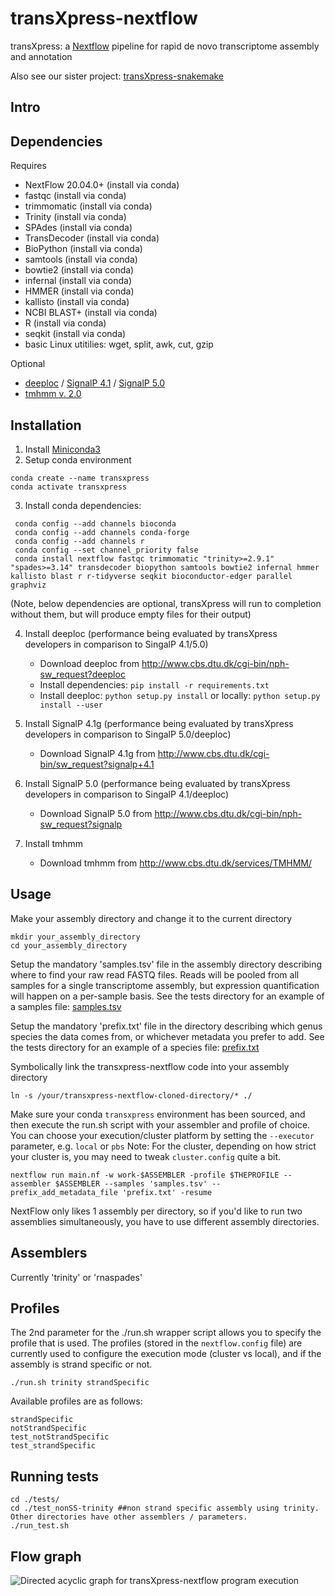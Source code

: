 # transXpress-nextflow
transXpress: a [Nextflow](https://www.nextflow.io) pipeline for rapid de novo transcriptome assembly and annotation

Also see our sister project: [transXpress-snakemake](https://github.com/transXpress/transXpress-snakemake)

## Intro

## Dependencies

Requires
* NextFlow 20.04.0+ (install via conda)
* fastqc (install via conda)
* trimmomatic (install via conda)
* Trinity (install via conda)
* SPAdes (install via conda)
* TransDecoder (install via conda)
* BioPython (install via conda)
* samtools (install via conda)
* bowtie2 (install via conda)
* infernal (install via conda)
* HMMER (install via conda)
* kallisto (install via conda)
* NCBI BLAST+ (install via conda)
* R (install via conda)
* seqkit (install via conda)
* basic Linux utitilies: wget, split, awk, cut, gzip

Optional
* [deeploc](http://www.cbs.dtu.dk/cgi-bin/nph-sw_request?deeploc) / [SignalP 4.1](http://www.cbs.dtu.dk/cgi-bin/sw_request?signalp+4.1) / [SignalP 5.0](http://www.cbs.dtu.dk/cgi-bin/nph-sw_request?signalp)
* [tmhmm v. 2.0](http://www.cbs.dtu.dk/services/TMHMM/)

## Installation

1. Install [Miniconda3](https://conda.io/en/latest/miniconda.html)
2. Setup conda environment 
~~~
conda create --name transxpress
conda activate transxpress
~~~
3. Install conda dependencies:  
~~~
 conda config --add channels bioconda
 conda config --add channels conda-forge
 conda config --add channels r
 conda config --set channel_priority false
 conda install nextflow fastqc trimmomatic "trinity>=2.9.1" "spades>=3.14" transdecoder biopython samtools bowtie2 infernal hmmer kallisto blast r r-tidyverse seqkit bioconductor-edger parallel graphviz
~~~
(Note, below dependencies are optional, transXpress will run to completion without them, but will produce empty files for their output)

4. Install deeploc (performance being evaluated by transXpress developers in comparison to SingalP 4.1/5.0)
      * Download deeploc from http://www.cbs.dtu.dk/cgi-bin/nph-sw_request?deeploc
      * Install dependencies: `pip install -r requirements.txt`
      * Install deeploc: `python setup.py install` or locally: `python setup.py install --user`
      
5. Install SignalP 4.1g (performance being evaluated by transXpress developers in comparison to SingalP 5.0/deeploc)
      * Download SignalP 4.1g from http://www.cbs.dtu.dk/cgi-bin/sw_request?signalp+4.1


6. Install SignalP 5.0 (performance being evaluated by transXpress developers in comparison to SingalP 4.1/deeploc)
      * Download SignalP 5.0 from http://www.cbs.dtu.dk/cgi-bin/nph-sw_request?signalp
      
7. Install tmhmm
      * Download tmhmm from http://www.cbs.dtu.dk/services/TMHMM/

## Usage
Make your assembly directory and change it to the current directory
```
mkdir your_assembly_directory
cd your_assembly_directory
```
Setup the mandatory 'samples.tsv' file in the assembly directory describing where to find your raw read FASTQ files. Reads will be pooled from all samples for a single transcriptome assembly, but expression quantification will happen on a per-sample basis. See the tests directory for an example of a samples file: [samples.tsv](./tests/test_nonSS-trinity/samples.tsv)

Setup the mandatory 'prefix.txt' file in the directory describing which genus species the data comes from, or whichever metadata you prefer to add. See the tests directory for an example of a species file: [prefix.txt](./tests/test_nonSS-trinity/prefix.txt)

Symbolically link the transxpress-nextflow code into your assembly directory
```
ln -s /your/transxpress-nextflow-cloned-directory/* ./
```
Make sure your conda `transxpress` environment has been sourced, and then execute the run.sh script with your assembler and profile of choice. You can choose your execution/cluster platform by setting the `--executor` parameter, e.g. `local` or `pbs`
Note: For the cluster, depending on how strict your cluster is, you may need to tweak `cluster.config` quite a bit.
```
nextflow run main.nf -w work-$ASSEMBLER -profile $THEPROFILE --assembler $ASSEMBLER --samples 'samples.tsv' --prefix_add_metadata_file 'prefix.txt' -resume
```
NextFlow only likes 1 assembly per directory, so if you'd like to run two assemblies simultaneously, you have to use different assembly directories.

## Assemblers

Currently 'trinity' or 'rnaspades'

## Profiles
The 2nd parameter for the ./run.sh wrapper script allows you to specify the profile that is used. The profiles (stored in the `nextflow.config` file) are currently used to configure the execution mode (cluster vs local), and if the assembly is strand specific or not.
```
./run.sh trinity strandSpecific
```
Available profiles are as follows:
```
strandSpecific
notStrandSpecific
test_notStrandSpecific
test_strandSpecific
```
## Running tests
```
cd ./tests/
cd ./test_nonSS-trinity ##non strand specific assembly using trinity. Other directories have other assemblers / parameters.
./run_test.sh
```

## Flow graph
![Directed acyclic graph for transXpress-nextflow program execution](./tests/test_nonSS-trinity/test_nonSS_dag.svg)


